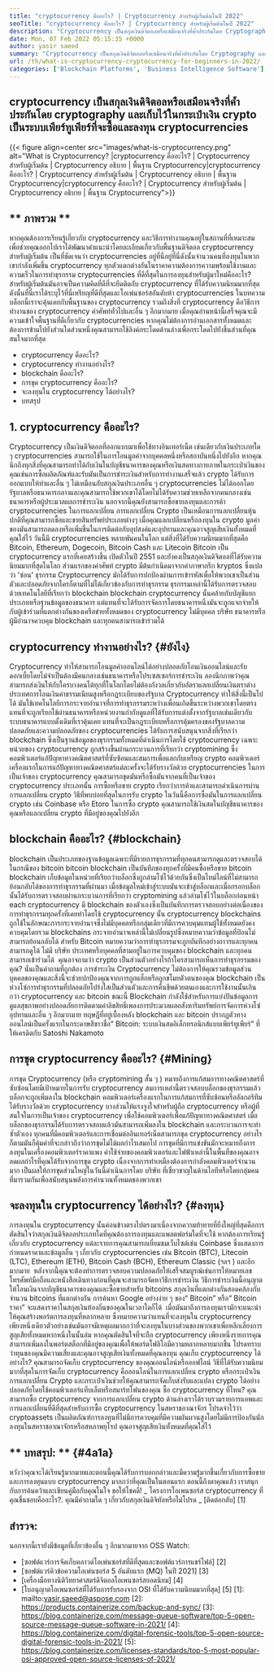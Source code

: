 ```yaml
---
title: "cryptocurrency คืออะไร? | Cryptocurrency สำหรับผู้เริ่มต้นในปี 2022" 
seoTitle: "cryptocurrency คืออะไร? | Cryptocurrency สำหรับผู้เริ่มต้นในปี 2022" 
description: "Cryptocurrency เป็นสกุลเงินดิจิตอลหรือเสมือนจริงที่ค้ำประกันโดย Cryptography บทความนี้เกี่ยวกับ cryptocurrency คืออะไร? และ cryptocurrency สำหรับผู้เริ่มต้น" 
date: Mon, 07 Feb 2022 05:15:35 +0000
author: yasir saeed
summary: "Cryptocurrency เป็นสกุลเงินดิจิตอลหรือเสมือนจริงที่ค้ำประกันโดย Cryptography และเก็บไว้ในกระเป๋าเงิน crypto เป็นระบบเพียร์ทูเพียร์ที่จะซื้อ & amp; ลงทุน cryptocurrencies" 
url: /th/what-is-cryptocurrency-cryptocurrency-for-beginners-in-2022/
categories: ['Blockchain Platforms', 'Business Intelligence Software']
---
```


## cryptocurrency เป็นสกุลเงินดิจิตอลหรือเสมือนจริงที่ค้ำประกันโดย cryptography และเก็บไว้ในกระเป๋าเงิน crypto เป็นระบบเพียร์ทูเพียร์ที่จะซื้อและลงทุน cryptocurrencies

{{< figure align=center src="images/what-is-cryptocurrency.png" alt="What is Cryptocurrency? |cryptocurrency คืออะไร? | Cryptocurrency สำหรับผู้เริ่มต้น | Cryptocurrency อธิบาย | พื้นฐาน Cryptocurrency|cryptocurrency คืออะไร? | Cryptocurrency สำหรับผู้เริ่มต้น | Cryptocurrency อธิบาย | พื้นฐาน Cryptocurrency|cryptocurrency คืออะไร? | Cryptocurrency สำหรับผู้เริ่มต้น | Cryptocurrency อธิบาย | พื้นฐาน Cryptocurrency">}}


## ** ภาพรวม **
หากคุณต้องการเรียนรู้เกี่ยวกับ cryptocurrency และวิธีการทำงานคุณอยู่ในสถานที่ที่เหมาะสม เพื่อช่วยคุณออกไปเราได้พัฒนาคำแนะนำโดยละเอียดเกี่ยวกับพื้นฐานดิจิตอล cryptocurrency สำหรับผู้เริ่มต้น เป็นที่ชัดเจนว่า cryptocurrencies อยู่ที่นี่อยู่ที่นี่ดังนั้นจำนวนคนที่ลงทุนในพวกเขากำลังเพิ่มขึ้น
cryptocurrency ทุกตัวแตกต่างกันในราคาความต้องการความพร้อมใช้งานและความเร็วในการทำธุรกรรม cryptocurrencies ที่ดีที่สุดในการลงทุนสำหรับผู้มาใหม่คืออะไร? สำหรับผู้เริ่มต้นมันอาจเป็นความคิดที่ดีที่จะยึดติดกับ cryptocurrency ที่ได้รับความนิยมมากที่สุดดังนั้นที่นี่เราได้ระบุไว้ที่นี่เหรียญที่ดีที่สุดและโอเพ่นซอร์สอันดับห้า cryptocurrencies
ในบทความบล็อกนี้เราจะคุ้นเคยกับพื้นฐานของ cryptocurrency รวมถึงสิ่งที่ cryptocurrency คือวิธีการทำงานของ cryptocurrency คำศัพท์ทั่วไปและอื่น ๆ อีกมากมาย เมื่อคุณอ่านหน้านี้เสร็จคุณจะมีความเข้าใจพื้นฐานที่ดีเกี่ยวกับ cryptocurrencies หากคุณไม่ต้องการอ่านเอกสารทั้งหมดและต้องการข้ามไปยังส่วนใดส่วนหนึ่งคุณสามารถใช้ลิงค์กระโดดด้านล่างเพื่อกระโดดไปยังชิ้นส่วนที่คุณสนใจมากที่สุด
  * cryptocurrency คืออะไร?
  * cryptocurrency ทำงานอย่างไร?
  * blockchain คืออะไร?
  * การขุด cryptocurrency คืออะไร?
  * จะลงทุนใน cryptocurrency ได้อย่างไร?
  * บทสรุป

## 1. cryptocurrency คืออะไร?
Cryptocurrency เป็นเงินดิจิตอลที่ออกแบบมาเพื่อใช้ทางอินเทอร์เน็ต เช่นเดียวกับเงินประเภทใด ๆ cryptocurrencies สามารถใช้ในการโอนมูลค่าจากบุคคลหนึ่งหรือสถาบันหนึ่งไปยังอีก หากคุณนึกถึงทุกสิ่งที่คุณสามารถทำได้กับเงินในบัญชีธนาคารของคุณหรือเงินสดทางกายภาพในกระเป๋าเงินของคุณเช่นการซื้อผลิตภัณฑ์และรับมันเป็นการชำระเงินสำหรับการทำงานเสร็จแล้ว crypto ได้รับการออกแบบให้ทำและอื่น ๆ
ไม่เหมือนกับสกุลเงินประเภทอื่น ๆ cryptocurrencies ไม่ได้ออกโดยรัฐบาลหรือธนาคารกลางและคุณสามารถใช้พวกเขาได้โดยไม่ได้รับความช่วยเหลือจากคนกลางเช่นธนาคารหรือผู้ประมวลผลการชำระเงิน
นอกจากนี้คุณยังสามารถซื้อขายลงทุนและการค้า cryptocurrencies ในการแลกเปลี่ยน การแลกเปลี่ยน Crypto เป็นเหมือนการแลกเปลี่ยนหุ้นปกติที่คุณสามารถซื้อและขายสินทรัพย์ประเภทต่างๆ เมื่อคุณแลกเปลี่ยนหรือลงทุนใน crypto มูลค่าของมันสามารถลดลงหรือเพิ่มขึ้นในการติดต่อกับอุปสงค์และอุปทานและคุณอาจสูญเสียเงินทั้งหมดที่คุณใส่ไว้
วันนี้มี cryptocurrencies หลายพันคนในโลก แต่สิ่งที่ได้รับความนิยมมากที่สุดคือ Bitcoin, Ethereum, Dogecoin, Bitcoin Cash และ Litecoin Bitcoin เป็น cryptocurrency แรกที่เคยสร้างขึ้น เปิดตัวในปี 2551 และยังคงเป็นสกุลเงินดิจิตอลที่ได้รับความนิยมมากที่สุดในโลก
ส่วนแรกของคำศัพท์ crypto มีต้นกำเนิดมาจากคำภาษากรีก kryptos ซึ่งแปลว่า 'ซ่อน' ธุรกรรม Cryptocurrency มักได้รับการปกป้องผ่านการเข้ารหัสเพื่อให้พวกเขาเป็นส่วนตัวและปลอดภัยจากใครก็ตามที่ไม่ได้เกี่ยวข้องกับการทำธุรกรรม ธุรกรรมเหล่านี้ได้รับการตรวจสอบด้วยเทคโนโลยีที่เรียกว่า blockchain
blockchain cryptocurrency นั้นคล้ายกับบัญชีแยกประเภทหรือฐานข้อมูลของธนาคาร แต่แทนที่จะได้รับการจัดการโดยธนาคารหนึ่งมันจะถูกแจกจ่ายให้กับผู้เข้าร่วมที่แตกต่างกันของเครือข่ายทั้งหมดของ cryptocurrency ไม่มีบุคคล บริษัท ธนาคารหรือผู้มีอำนาจควบคุม blockchain และทุกคนสามารถเข้าร่วมได้

## cryptocurrency ทำงานอย่างไร? {#ยังไง}
Cryptocurrency ทำให้สามารถโอนมูลค่าออนไลน์ได้อย่างปลอดภัยโอนเงินออนไลน์และรับดอกเบี้ยโดยไม่จำเป็นต้องมีคนกลางเช่นธนาคารหรือโปรเซสเซอร์การชำระเงิน ลองนึกภาพว่าคุณสามารถส่งเงินให้กับใครบางคนได้ทุกที่ในโลกโดยไม่ต้องกังวลเกี่ยวกับอัตราแลกเปลี่ยนเงินตราต่างประเทศการโอนเงินค่าธรรมเนียมสูงหรือกฎระเบียบของรัฐบาล Cryptocurrency ทำให้สิ่งนี้เป็นไปได้
มันใช้เทคโนโลยีการกระจายอำนาจที่การทำธุรกรรมระหว่างเพื่อนเกิดขึ้นระหว่างพวกเขาโดยตรงแทนที่จะถูกเรียกใช้ผ่านธนาคารหรือหน่วยงานกำกับดูแลที่ได้รับการแต่งตั้งจากรัฐบาลเช่นเดียวกับระบบธนาคารแบบดั้งเดิมที่เราคุ้นเคย
แทนที่จะเป็นกฎระเบียบหรือการคุ้มครองของรัฐบาลความปลอดภัยและความปลอดภัยของ cryptocurrencies ได้รับการสนับสนุนจากสิ่งที่เรียกว่า blockchain ซึ่งเป็นฐานข้อมูลของธุรกรรมทั้งหมดที่ดำเนินการโดยใช้ cryptocurrency เฉพาะ
หน่วยของ cryptocurrency ถูกสร้างขึ้นผ่านกระบวนการที่เรียกว่า cryptomining ซึ่งคอมพิวเตอร์แก้ปัญหาทางคณิตศาสตร์ที่ซับซ้อนและสมการเพื่อแลกกับเหรียญ crypto คอมพิวเตอร์เครื่องแรกในการแก้ปัญหาทางคณิตศาสตร์แต่ละครั้งจะได้รับรางวัลด้วย cryptocurrencies
ในการเป็นเจ้าของ cryptocurrency คุณสามารถขุดมันหรือซื้อมันจากคนที่เป็นเจ้าของ cryptocurrency ประเภทนั้น การซื้อหรือขาย crypto เรียกว่าการค้าและสามารถดำเนินการผ่านการแลกเปลี่ยน crypto วิธีที่พบบ่อยที่สุดในการรับ crypto ในวันนี้คือการซื้อมันในการแลกเปลี่ยน crypto เช่น Coinbase หรือ Etoro ในการซื้อ crypto คุณสามารถใช้เงินสดในบัญชีธนาคารของคุณหรือแลกเปลี่ยน crypto ที่มีอยู่ของคุณไปยังอีก

## blockchain คืออะไร? {#blockchain}
blockchain เป็นประเภทของฐานข้อมูลเฉพาะที่มีรายการธุรกรรมที่ทุกคนสามารถดูและตรวจสอบได้ ในกรณีของ bitcoin bitcoin blockchain เป็นบันทึกของทุกครั้งที่มีคนซื้อหรือขาย bitcoin blockchain เก็บข้อมูลในหน่วยที่เรียกว่าบล็อกซึ่งถูกล่ามโซ่ไว้ด้วยกันซึ่งเป็นไทม์ไลน์ที่ไม่สามารถย้อนกลับได้ของการทำธุรกรรมที่ผ่านมา เมื่อข้อมูลใหม่เข้าสู่ระบบมันจะเข้าสู่บล็อกและเมื่อกรอกบล็อกนั้นได้รับการตรวจสอบผ่านกระบวนการที่เรียกว่า cryptomining แล้วล่ามโซ่ไว้ในบล็อกก่อนหน้า
‍each cryptocurrency มี blockchain ของตัวเองซึ่งเป็นบันทึกการตรวจสอบอย่างต่อเนื่องของการทำธุรกรรมทุกครั้งที่เคยทำโดยใช้ cryptocurrency นั้น cryptocurrency blockchains ถูกใช้ในลักษณะการกระจายอำนาจซึ่งไม่มีบุคคลหรือกลุ่มเดียวที่มีการควบคุมแทนผู้ใช้ทั้งหมดยังคงควบคุมโดยรวม blockchains กระจายอำนาจเหล่านี้ไม่เปลี่ยนรูปซึ่งหมายความว่าข้อมูลที่ป้อนไม่สามารถย้อนกลับได้ สำหรับ Bitcoin หมายความว่าการทำธุรกรรมจะถูกบันทึกอย่างถาวรและทุกคนสามารถดูได้ ไม่มี บริษัท ประเทศหรือบุคคลที่สามอยู่ในการควบคุมของ blockchain และทุกคนสามารถเข้าร่วมได้
‍ คุณอาจถามว่า crypto เป็นส่วนตัวอย่างไรถ้าใครสามารถเห็นการทำธุรกรรมของคุณ? นั่นเป็นคำถามที่ถูกต้อง การชำระเงิน Cryptocurrency ไม่ต้องการให้คุณรวมข้อมูลส่วนบุคคลของคุณและสิ่งนี้จะช่วยปกป้องคุณจากการถูกแฮ็กหรือถูกขโมยตัวตนของคุณ blockchain เป็นห่วงโซ่การทำธุรกรรมที่ปลอดภัยโปร่งใสเป็นส่วนตัวและการคืนชีพด้วยตนเองและการใช้งานนั้นเกินกว่า cryptocurrency และ bitcoin ขณะนี้ Blockchain กำลังใช้สำหรับการแบ่งปันข้อมูลการดูแลสุขภาพอย่างปลอดภัยการติดตามค่าลิขสิทธิ์เพลงการประมวลผลอสังหาริมทรัพย์การจัดการห่วงโซ่อุปทานและอื่น ๆ อีกมากมาย ทฤษฎีที่อยู่เบื้องหลัง blockchain และ bitcoin ปรากฏตัวทางออนไลน์เป็นครั้งแรกในกระดาษสีขาวชื่อ“ Bitcoin: ระบบเงินสดอิเล็กทรอนิกส์แบบเพียร์ทูเพียร์” ที่ให้เครดิตกับ Satoshi Nakamoto

## การขุด cryptocurrency คืออะไร? {#Mining}
การขุด Cryptocurrency (หรือ cryptomining สั้น ๆ ) หมายถึงการแก้สมการทางคณิตศาสตร์ที่ซับซ้อนโดยมีเป้าหมายในการรับ cryptocurrency สมการเหล่านี้ตรวจสอบบล็อกของธุรกรรมแล้วบล็อกจะถูกเพิ่มลงใน blockchain คอมพิวเตอร์เครื่องแรกในการแก้สมการที่ซับซ้อนหรืออัลกอริทึมได้รับรางวัลด้วย cryptocurrency บางส่วนให้แรงจูงใจสำหรับผู้ถือ cryptocurrency หรือผู้ที่สนใจในการเป็นเจ้าของ cryptocurrency เพื่อใช้คอมพิวเตอร์เพื่อแก้ปัญหาทางคณิตศาสตร์
เมื่อบล็อกของธุรกรรมได้รับการตรวจสอบแล้วมันสามารถเพิ่มลงใน blockchain และกระบวนการจะทำซ้ำตัวเอง ทุกคนที่มีคอมพิวเตอร์และการเชื่อมต่ออินเทอร์เน็ตสามารถขุด cryptocurrency อย่างไรก็ตามมันก็คุ้มค่าที่จะกล่าวถึงว่าการขุดไม่ได้ผลกำไรเสมอไป การขุดที่มีการแข่งขันมักจะหมายถึงการลงทุนในเครื่องคอมพิวเตอร์ราคาแพง ค่าใช้จ่ายของคอมพิวเตอร์และไฟฟ้าเหล่านี้ในพื้นที่ของคุณอาจลดผลกำไรที่คุณได้รับจากการขุด crypto เนื่องจากการทำเหมืองต้องการกำลังคอมพิวเตอร์จำนวนมาก เป็นผลให้การขุดส่วนใหญ่ในวันนี้ดำเนินการโดย บริษัท ที่เชี่ยวชาญในด้านไอทีหรือโดยกลุ่มคนที่มารวมกันเพื่อสนับสนุนพลังการคำนวณทั้งหมดของพวกเขา

## จะลงทุนใน cryptocurrency ได้อย่างไร? {#ลงทุน}
การลงทุนใน cryptocurrency นั้นค่อนข้างตรงไปตรงมาเนื่องจากความท้าทายที่ยิ่งใหญ่ที่สุดคือการตัดสินใจว่าสกุลเงินดิจิตอลประเภทใดที่คุณต้องการลงทุนและแพลตฟอร์มใดที่จะใช้ หากต้องการเรียนรู้เกี่ยวกับ cryptocurrency แต่ละรายการคุณสามารถเยี่ยมชมเว็บไซต์เช่น Coinbase ซึ่งแสดงการกำหนดราคาและข้อมูลอื่น ๆ เกี่ยวกับ cryptocurrencies เช่น Bitcoin (BTC), Litecoin (LTC), Ethereum (ETH), Bitcoin Cash (BCH), Ethereum Classic (ฯลฯ ) และอีกมากมาย
‍ หลังจากนี้คุณจะต้องทำการตรวจสอบความปลอดภัยให้เสร็จสมบูรณ์เช่นการให้หมายเลขโทรศัพท์มือถือและหนังสือเดินทางก่อนที่คุณจะสามารถจัดหาวิธีการชำระเงิน วิธีการชำระเงินนี้อนุญาตให้โอนเงินจากบัญชีธนาคารของคุณและซื้อขายสำหรับ bitcoins สกุลเงินที่แตกต่างกันสอดคล้องกับจำนวน bitcoins ที่แตกต่างกัน การค้นหา Google อย่างง่าย ๆ ของ“ Bitcoin” หรือ“ Bitcoin ราคา” จะแสดงราคาในสกุลเงินท้องถิ่นของคุณในเวลาใดก็ได้
‍ เมื่อมันมาถึงการลงทุนเรามักจะแนะนำให้คุณสร้างพอร์ตการลงทุนที่หลากหลาย ซึ่งหมายความว่าแทนที่จะลงทุนใน cryptocurrency เพียงหนึ่งเดียวตัวอย่างเช่นมันอาจมีเหตุผลมากกว่าที่จะลงทุนในบางส่วนของพวกเขาเพื่อหลีกเลี่ยงการสูญเสียทั้งหมดหากหนึ่งในนั้นล่ม หากคุณตัดสินใจที่จะถือ cryptocurrency เพียงหนึ่งรายการคุณสามารถเพิ่มลงในพอร์ตสต็อกที่มีอยู่ของคุณเพื่อให้พอร์ตโฟลิโอมีความหลากหลายมากขึ้น โปรดทราบว่าทุนของคุณมีความเสี่ยงและคุณอาจสูญเสียเงินทั้งหมดที่คุณลงทุน
คุณเก็บ cryptocurrency ได้อย่างไร? คุณสามารถจัดเก็บ cryptocurrency ของคุณออนไลน์หรือออฟไลน์ วิธีที่ได้รับความนิยมมากที่สุดในการจัดเก็บ cryptocurrency คือออนไลน์ในการแลกเปลี่ยน crypto หรือกระเป๋าเงิน การแลกเปลี่ยน Crypto และกระเป๋าเงินช่วยให้คุณสามารถจัดเก็บส่งรับและแปลง crypto ได้อย่างปลอดภัยโดยใช้คอมพิวเตอร์แท็บเล็ตหรือสมาร์ทโฟนของคุณ
ซื้อ cryptocurrency ที่ไหน? คุณสามารถซื้อ cryptocurrency จากการแลกเปลี่ยน crypto ด้านล่างเราได้รวบรวมรายการแอพและการแลกเปลี่ยนที่ดีที่สุดสำหรับการซื้อ cryptocurrency ในสหราชอาณาจักร โปรดจำไว้ว่า cryptoassets เป็นผลิตภัณฑ์การลงทุนที่ไม่มีการควบคุมที่มีความผันผวนสูงโดยไม่มีการป้องกันนักลงทุนในสหราชอาณาจักรหรือสหภาพยุโรป คุณอาจสูญเสียเงินทั้งหมดที่คุณใส่ไว้

## ** บทสรุป: ** {#4a1a}
หวังว่าคุณจะได้เรียนรู้มากมายและตอนนี้คุณได้รับการบอกกล่าวและมีความรู้มากขึ้นเกี่ยวกับการซื้อขายและการลงทุนแบบ cryptocurrency มากกว่าที่คุณเป็นในตอนแรก ตอนนี้ถึงตาคุณแล้ว เราสนุกกับการค้นคว้าและเขียนคู่มือกับคุณในใจ ขอให้โชคดี!
_ โครงการโอเพนซอร์ส cryptocurrency ที่คุณชื่นชอบคืออะไร?. คุณมีคำถามใด ๆ เกี่ยวกับสกุลเงินดิจิทัลหรือไม่โปรด _ [ติดต่อกลับ] [1]

## สำรวจ:
นอกจากนี้เรายังมีข้อมูลที่เกี่ยวข้องอื่น ๆ อีกมากมายจาก OSS Watch:
  * [ซอฟต์แวร์การจัดเก็บคลาวด์โอเพ่นซอร์สที่ดีที่สุดและซอฟต์แวร์การแชร์ไฟล์] [2]
  * [ซอฟต์แวร์คิวข้อความโอเพ่นซอร์ส 5 อันดับแรก (MQ) ในปี 2021] [3]
  * [เครื่องมือทางนิติวิทยาศาสตร์ดิจิตอลโอเพนซอร์สยอดนิยม] [4]
  * [ใบอนุญาตโอเพนซอร์สที่ได้รับการรับรองจาก OSI ที่ได้รับความนิยมมากที่สุด] [5]
[1]: mailto:yasir.saeed@aspose.com
[2]: https://products.containerize.com/backup-and-sync/
[3]: https://blog.containerize.com/message-queue-software/top-5-open-source-message-queue-software-in-2021/
[4]: https://blog.containerize.com/digital-forensic-tools/top-5-open-source-digital-forensic-tools-in-2021/
[5]: https://blog.containerize.com/licenses-standards/top-5-most-popular-osi-approved-open-source-licenses-of-2021/
